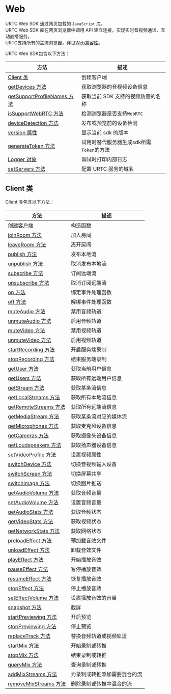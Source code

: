 # Web

URTC Web SDK 通过网页加载的 `JavaScript` 库。    
URTC Web SDK 库在网页浏览器中调用 API 建立连接，实现实时音视频通话、互动直播服务。     
URTC支持所有的主流浏览器，详见[Web兼容性](/urtc/sdk/VideoStart)。    

URTC Web SDK包含以下方法：

| 方法 | 描述 |
| -| -|
| [Client 类](https://github.com/ucloud/urtc-sdk-web#client) | 创建客户端 |
| [getDevices 方法](https://github.com/ucloud/urtc-sdk-web#getdevices) | 获取浏览器的音视频设备信息  |
| [getSupportProfileNames 方法](https://github.com/ucloud/urtc-sdk-web#getsupportprofilenames)  | 获取当前 SDK 支持的视频质量的名称  |
| [isSupportWebRTC 方法](https://github.com/ucloud/urtc-sdk-web#issupportwebrtc) | 检测浏览器是否支持`WebRTC` |
| [deviceDetection 方法](https://github.com/ucloud/urtc-sdk-web#devicedetection)  | 发布或预览前的设备检测  |
| [version 属性](https://github.com/ucloud/urtc-sdk-web#version)  |  显示当前 sdk 的版本 |
| [generateToken 方法](https://github.com/ucloud/urtc-sdk-web#generateToken) |  试用时替代服务器生成sdk所需`Token`的方法 |
| [Logger 对象](https://github.com/ucloud/urtc-sdk-web#logger)  | 调试时打印内部日志  |
| [setServers 方法](https://github.com/ucloud/urtc-sdk-web#setservers) | 配置 URTC 服务的域名  |

## Client 类

Client 类包含以下方法：    

| 方法 | 描述 |
| -| -|
|[创建客户端 ](https://github.com/ucloud/urtc-sdk-web#client-constructor) | 构造函数 | 
|[joinRoom 方法 ](https://github.com/ucloud/urtc-sdk-web#client-joinroom) | 加入房间 | 
|[leaveRoom 方法 ](https://github.com/ucloud/urtc-sdk-web#client-leaveroom) | 离开房间 | 
|[publish 方法 ](https://github.com/ucloud/urtc-sdk-web#client-publish) | 发布本地流 | 
|[unpublish 方法 ](https://github.com/ucloud/urtc-sdk-web#client-unpublish) | 取消发布本地流 | 
|[subscribe 方法 ](https://github.com/ucloud/urtc-sdk-web#client-subscribe) | 订阅远端流 | 
|[unsubscribe 方法 ](https://github.com/ucloud/urtc-sdk-web#client-unsubscribe) | 取消订阅远端流 | 
|[on 方法 ](https://github.com/ucloud/urtc-sdk-web#client-on) | 绑定事件处理函数 | 
|[off 方法 ](https://github.com/ucloud/urtc-sdk-web#client-off) | 解绑事件处理函数 | 
|[muteAudio 方法 ](https://github.com/ucloud/urtc-sdk-web#client-muteaudio) | 禁用音频轨道 | 
|[unmuteAudio 方法 ](https://github.com/ucloud/urtc-sdk-web#client-unmuteaudio) | 启用音频轨道 | 
|[muteVideo 方法 ](https://github.com/ucloud/urtc-sdk-web#client-mutevideo) | 禁用视频轨道 | 
|[unmuteVideo 方法 ](https://github.com/ucloud/urtc-sdk-web#client-unmutevideo) | 启用视频轨道 | 
|[startRecording 方法 ](https://github.com/ucloud/urtc-sdk-web#client-startrecording) | 开启服务端录制 | 
|[stopRecording 方法 ](https://github.com/ucloud/urtc-sdk-web#client-stoprecording) | 结束服务端录制 | 
|[getUser 方法 ](https://github.com/ucloud/urtc-sdk-web#client-getuser) | 获取当前用户信息 | 
|[getUsers 方法 ](https://github.com/ucloud/urtc-sdk-web#client-getusers) | 获取所有远端用户信息 | 
|[getStream 方法 ](https://github.com/ucloud/urtc-sdk-web#client-getstream) | 获取某条流信息 | 
|[getLocalStreams 方法 ](https://github.com/ucloud/urtc-sdk-web#client-getlocalstreams) | 获取所有本地流信息 | 
|[getRemoteStreams 方法 ](https://github.com/ucloud/urtc-sdk-web#client-getremotestreams) | 获取所有远端流信息 | 
|[getMediaStream 方法 ](https://github.com/ucloud/urtc-sdk-web#client-getmediastream) | 获取某条流对应的媒体流 | 
|[getMicrophones 方法 ](https://github.com/ucloud/urtc-sdk-web#client-getmicrophones) | 获取麦克风设备信息 | 
|[getCameras 方法 ](https://github.com/ucloud/urtc-sdk-web#client-getcameras) | 获取摄像头设备信息 | 
|[getLoudspeakers 方法 ](https://github.com/ucloud/urtc-sdk-web#client-getloudspeakers) | 获取扬声器设备信息 | 
|[setVideoProfile 方法 ](https://github.com/ucloud/urtc-sdk-web#client-setvideoprofile) | 设置视频属性 | 
|[switchDevice 方法 ](https://github.com/ucloud/urtc-sdk-web#client-switchdevice) | 切换音视频输入设备 | 
|[switchScreen 方法 ](https://github.com/ucloud/urtc-sdk-web#client-switchscreen) | 切换屏幕共享 | 
|[switchImage 方法 ](https://github.com/ucloud/urtc-sdk-web#client-switchimage) | 切换图片推送 | 
|[getAudioVolume 方法 ](https://github.com/ucloud/urtc-sdk-web#client-getaudiovolume) | 获取音频音量 | 
|[setAudioVolume 方法 ](https://github.com/ucloud/urtc-sdk-web#client-setaudiovolume) | 设置音频音量 | 
|[getAudioStats 方法 ](https://github.com/ucloud/urtc-sdk-web#client-getaudiostats) | 获取音频状态 | 
|[getVideoStats 方法 ](https://github.com/ucloud/urtc-sdk-web#client-getvideostats) | 获取视频状态 | 
|[getNetworkStats 方法 ](https://github.com/ucloud/urtc-sdk-web#client-getnetworkstats) | 获取网络状态 | 
|[preloadEffect 方法 ](https://github.com/ucloud/urtc-sdk-web#client-preloadeffect) | 预加载音效文件 | 
|[unloadEffect 方法 ](https://github.com/ucloud/urtc-sdk-web#client-unloadeffect) | 卸载音效文件 | 
|[playEffect 方法 ](https://github.com/ucloud/urtc-sdk-web#client-playeffect) | 开始播放音效 | 
|[pauseEffect 方法 ](https://github.com/ucloud/urtc-sdk-web#client-pauseeffect) | 暂停播放音效 | 
|[resumeEffect 方法 ](https://github.com/ucloud/urtc-sdk-web#client-resumeeffect) | 恢复播放音效 | 
|[stopEffect 方法 ](https://github.com/ucloud/urtc-sdk-web#client-stopeffect) | 停止播放音效 | 
|[setEffectVolume 方法 ](https://github.com/ucloud/urtc-sdk-web#client-seteffectvolume) | 设置播放音效的音量 | 
|[snapshot 方法 ](https://github.com/ucloud/urtc-sdk-web#client-snapshot) | 截屏 | 
|[startPreviewing 方法 ](https://github.com/ucloud/urtc-sdk-web#client-startpreviewing) | 开启预览 | 
|[stopPreviewing 方法 ](https://github.com/ucloud/urtc-sdk-web#client-stoppreviewing) | 停止预览 | 
|[replaceTrack 方法 ](https://github.com/ucloud/urtc-sdk-web#client-replacetrack) | 替换音频轨道或视频轨道 | 
|[startMix 方法 ](https://github.com/ucloud/urtc-sdk-web#client-startmix) | 开始录制或转推 | 
|[stopMix 方法 ](https://github.com/ucloud/urtc-sdk-web#client-stopmix) | 结束录制或转推 | 
|[queryMix 方法 ](https://github.com/ucloud/urtc-sdk-web#client-querymix) | 查询录制或转推 | 
|[addMixStreams 方法 ](https://github.com/ucloud/urtc-sdk-web#client-addmixstreams) | 为录制或转推添加需要混合的流 | 
|[removeMixStreams 方法 ](https://github.com/ucloud/urtc-sdk-web#client-removemixstreams) | 删除录制或转推中混合的流 | 

